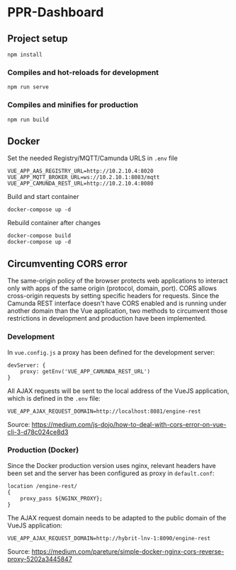 # PPR-Dashboard

## Project setup

```
npm install
```

### Compiles and hot-reloads for development

```
npm run serve
```

### Compiles and minifies for production

```
npm run build
```

## Docker

Set the needed Registry/MQTT/Camunda URLS in `.env` file

```
VUE_APP_AAS_REGISTRY_URL=http://10.2.10.4:8020
VUE_APP_MQTT_BROKER_URL=ws://10.2.10.1:8083/mqtt
VUE_APP_CAMUNDA_REST_URL=http://10.2.10.4:8080
```

Build and start container

```
docker-compose up -d
```

Rebuild container after changes

```
docker-compose build
docker-compose up -d
```

## Circumventing CORS error

The same-origin policy of the browser protects web applications to interact only with apps of the same origin (protocol, domain, port). CORS allows cross-origin requests by setting specific headers for requests. Since the Camunda REST interface doesn't have CORS enabled and is running under another domain than the Vue application, two methods to circumvent those restrictions in development and production have been implemented.

### Development

In `vue.config.js` a proxy has been defined for the development server:

```
devServer: {
    proxy: getEnv('VUE_APP_CAMUNDA_REST_URL')
}
```

All AJAX requests will be sent to the local address of the VueJS application, which is defined in the `.env` file:

```
VUE_APP_AJAX_REQUEST_DOMAIN=http://localhost:8081/engine-rest
```

Source: https://medium.com/js-dojo/how-to-deal-with-cors-error-on-vue-cli-3-d78c024ce8d3

### Production (Docker)

Since the Docker production version uses nginx, relevant headers have been set and the server has been configured as proxy in `default.conf`:

```
location /engine-rest/
{
    proxy_pass ${NGINX_PROXY};
}
```

The AJAX request domain needs to be adapted to the public domain of the VueJS application:

```
VUE_APP_AJAX_REQUEST_DOMAIN=http://hybrit-lnv-1:8090/engine-rest
```

Source: https://medium.com/pareture/simple-docker-nginx-cors-reverse-proxy-5202a3445847
